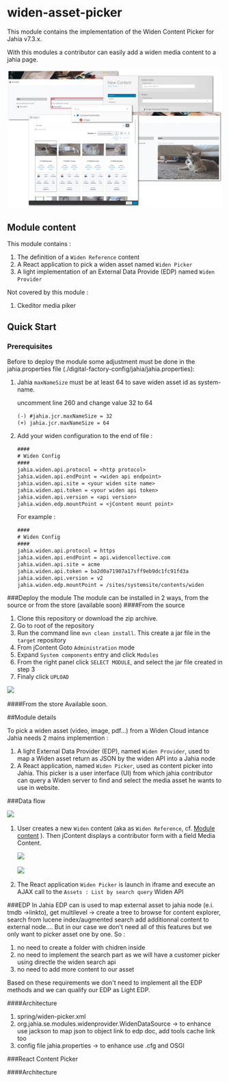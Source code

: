 # widen-asset-picker

This module contains the implementation of the Widen Content Picker for Jahia v7.3.x.

With this modules a contributor can easily add a widen media content to a jahia page.

![](./doc/images/master.png)

## Module content

This module contains :
1. The definition of a `Widen Reference` content
1. A React application to pick a widen asset named `Widen Picker`
1. A light implementation of an External Data Provide (EDP) named `Widen Provider`

Not covered by this module :
1. Ckeditor media piker

## Quick Start
### Prerequisites
Before to deploy the module some adjustment must be done in the jahia.properties file (./digital-factory-config/jahia/jahia.properties):
1. Jahia `maxNameSize` must be at least 64 to save widen asset id as system-name.

    uncomment line 260 and change value 32 to 64
    ```
    (-) #jahia.jcr.maxNameSize = 32
    (+) jahia.jcr.maxNameSize = 64
   ```
1. Add your widen configuration to the end of file :
    ```
    ####
    # Widen Config
    ####
    jahia.widen.api.protocol = <http protocol>
    jahia.widen.api.endPoint = <widen api endpoint>
    jahia.widen.api.site = <your widen site name>
    jahia.widen.api.token = <your widen api token>
    jahia.widen.api.version = <api version>
    jahia.widen.edp.mountPoint = <jContent mount point>
    ```
    For example :
    ```
    ####
    # Widen Config
    ####
    jahia.widen.api.protocol = https
    jahia.widen.api.endPoint = api.widencollective.com
    jahia.widen.api.site = acme
    jahia.widen.api.token = ba2d0a71907a17sff9eb9dc1fc91fd3a
    jahia.widen.api.version = v2
    jahia.widen.edp.mountPoint = /sites/systemsite/contents/widen
    ```
###Deploy the module
The module can be installed in 2 ways, from the source or from the store (available soon)
####From the source
1. Clone this repository or download the zip archive.
1. Go to root of the repository
1. Run the command line `mvn clean install`. This create a jar file in the `target` repository
1. From jContent Goto `Administration` mode
1. Expand `System components` entry and click `Modules`
1. From the right panel click `SELECT MODULE`, and select the jar file created in step 3
1. Finaly click `UPLOAD` 

![](./doc/images/030_instal.png)

####From the store
Available soon.

##Module details

To pick a widen asset (video, image, pdf...) from a Widen Cloud intance Jahia needs 2 mains implemention :
1. A light External Data Provider (EDP), named `Widen Provider`, used to map a Widen asset return as JSON by the widen API into a Jahia node
1. A React application, named `Widen Picker`, used as content picker into Jahia. 
This picker is a user interface (UI) from which jahia contributor can query a Widen server to find and 
select the media asset he wants to use in website.

###Data flow

![](./doc/images/010_archi.png)

1. User creates a new `Widen` content (aka as `Widen Reference`, cf. [Module content](#module-content) ).
    Then jContent displays a contributor form with a field Media Content.
    
    ![](./doc/images/001_menu-select.png)
    
    ![](./doc/images/002_widenReference.png)

1. The React application `Widen Picker` is launch in iframe and execute an AJAX call to the `Assets : List by search query` Widen API 

###EDP
In Jahia EDP can is used to map external asset to jahia node (e.i. tmdb ->linkto),
get multilevel -> create a tree to browse for content explorer,
search from lucene index/augmented search
add additionnal content to external node....
But in our case we don't need all of this features but we only want to picker asset one by one.
So :
1. no need to create a folder with chidren inside
1. no need to implement the search part as we will have a customer picker using directle the widen search api
1. no need to add more content to our asset

Based on these requirements we don't need to implement all the EDP methods and we can qualify our
EDP as Light EDP.

####Architecture
1. spring/widen-picker.xml
1. org.jahia.se.modules.widenprovider.WidenDataSource -> to enhance use jackson to map json to object
link to edp doc, add tools cache link too
1. config file jahia.properties -> to enhance use .cfg and OSGI


###React Content Picker

####Architecture